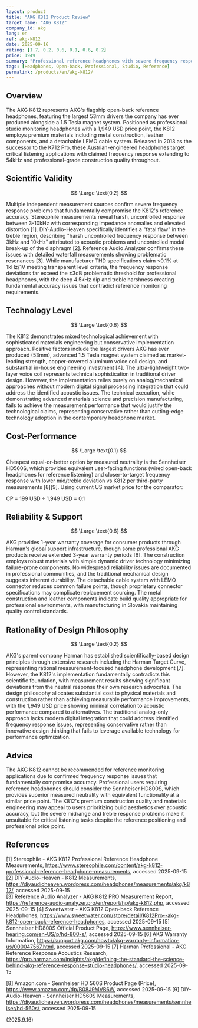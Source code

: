 ```yaml
---
layout: product
title: "AKG K812 Product Review"
target_name: "AKG K812"
company_id: akg
lang: en
ref: akg-k812
date: 2025-09-16
rating: [1.7, 0.2, 0.6, 0.1, 0.6, 0.2]
price: 1949
summary: "Professional reference headphones with severe frequency response issues that contradict their reference positioning despite premium construction"
tags: [Headphones, Open-back, Professional, Studio, Reference]
permalink: /products/en/akg-k812/
---
```


## Overview

The AKG K812 represents AKG's flagship open-back reference headphones, featuring the largest 53mm drivers the company has ever produced alongside a 1.5 Tesla magnet system. Positioned as professional studio monitoring headphones with a 1,949 USD price point, the K812 employs premium materials including metal construction, leather components, and a detachable LEMO cable system. Released in 2013 as the successor to the K712 Pro, these Austrian-engineered headphones target critical listening applications with claimed frequency response extending to 54kHz and professional-grade construction quality throughout.

## Scientific Validity

$$ \Large \text{0.2} $$

Multiple independent measurement sources confirm severe frequency response problems that fundamentally compromise the K812's reference accuracy. Stereophile measurements reveal harsh, uncontrolled response between 3-10kHz with corresponding impedance anomalies and elevated distortion [1]. DIY-Audio-Heaven specifically identifies a "fatal flaw" in the treble region, describing "harsh uncontrolled frequency response between 3kHz and 10kHz" attributed to acoustic problems and uncontrolled modal break-up of the diaphragm [2]. Reference Audio Analyzer confirms these issues with detailed waterfall measurements showing problematic resonances [3]. While manufacturer THD specifications claim <0.1% at 1kHz/1V meeting transparent level criteria, the frequency response deviations far exceed the ±3dB problematic threshold for professional headphones, with the deep 4.5kHz dip and treble harshness creating fundamental accuracy issues that contradict reference monitoring requirements.

## Technology Level

$$ \Large \text{0.6} $$

The K812 demonstrates mixed technological achievement with sophisticated materials engineering but conservative implementation approach. Positive factors include the largest drivers AKG has ever produced (53mm), advanced 1.5 Tesla magnet system claimed as market-leading strength, copper-covered aluminum voice coil design, and substantial in-house engineering investment [4]. The ultra-lightweight two-layer voice coil represents technical sophistication in traditional driver design. However, the implementation relies purely on analog/mechanical approaches without modern digital signal processing integration that could address the identified acoustic issues. The technical execution, while demonstrating advanced materials science and precision manufacturing, fails to achieve the measurement performance that would justify the technological claims, representing conservative rather than cutting-edge technology adoption in the contemporary headphone market.

## Cost-Performance

$$ \Large \text{0.1} $$

Cheapest equal-or-better option by measured neutrality is the Sennheiser HD560S, which provides equivalent user-facing functions (wired open-back headphones for reference listening) and closer-to-target frequency response with lower mid/treble deviation vs K812 per third-party measurements [8][9]. Using current US market price for the comparator:

CP = 199 USD ÷ 1,949 USD = 0.1

## Reliability & Support

$$ \Large \text{0.6} $$

AKG provides 1-year warranty coverage for consumer products through Harman's global support infrastructure, though some professional AKG products receive extended 3-year warranty periods [6]. The construction employs robust materials with simple dynamic driver technology minimizing failure-prone components. No widespread reliability issues are documented in professional communities, and the traditional mechanical design suggests inherent durability. The detachable cable system with LEMO connector reduces common failure points, though proprietary connector specifications may complicate replacement sourcing. The metal construction and leather components indicate build quality appropriate for professional environments, with manufacturing in Slovakia maintaining quality control standards.

## Rationality of Design Philosophy

$$ \Large \text{0.2} $$

AKG's parent company Harman has established scientifically-based design principles through extensive research including the Harman Target Curve, representing rational measurement-focused headphone development [7]. However, the K812's implementation fundamentally contradicts this scientific foundation, with measurement results showing significant deviations from the neutral response their own research advocates. The design philosophy allocates substantial cost to physical materials and construction rather than achieving measurable performance improvements, with the 1,949 USD price showing minimal correlation to acoustic performance compared to alternatives. The traditional analog-only approach lacks modern digital integration that could address identified frequency response issues, representing conservative rather than innovative design thinking that fails to leverage available technology for performance optimization.

## Advice

The AKG K812 cannot be recommended for reference monitoring applications due to confirmed frequency response issues that fundamentally compromise accuracy. Professional users requiring reference headphones should consider the Sennheiser HD800S, which provides superior measured neutrality with equivalent functionality at a similar price point. The K812's premium construction quality and materials engineering may appeal to users prioritizing build aesthetics over acoustic accuracy, but the severe midrange and treble response problems make it unsuitable for critical listening tasks despite the reference positioning and professional price point.

## References

[1] Stereophile - AKG K812 Professional Reference Headphone Measurements, https://www.stereophile.com/content/akg-k812-professional-reference-headphone-measurements, accessed 2025-09-15
[2] DIY-Audio-Heaven - K812 Measurements, https://diyaudioheaven.wordpress.com/headphones/measurements/akg/k812/, accessed 2025-09-15  
[3] Reference Audio Analyzer - AKG K812 PRO Measurement Report, https://reference-audio-analyzer.pro/en/report/hp/akg-k812.php, accessed 2025-09-15
[4] Sweetwater - AKG K812 Open-back Reference Headphones, https://www.sweetwater.com/store/detail/K812Pro--akg-k812-open-back-reference-headphones, accessed 2025-09-15
[5] Sennheiser HD800S Official Product Page, https://www.sennheiser-hearing.com/en-US/p/hd-800-s/, accessed 2025-09-15
[6] AKG Warranty Information, https://support.akg.com/howto/akg-warranty-information-us/000047567.html, accessed 2025-09-15
[7] Harman Professional - AKG Reference Response Acoustics Research, https://pro.harman.com/insights/akg/defining-the-standard-the-science-behind-akg-reference-response-studio-headphones/, accessed 2025-09-15

[8] Amazon.com - Sennheiser HD 560S Product Page (Price), https://www.amazon.com/dp/B08J9MVB6W, accessed 2025-09-15
[9] DIY-Audio-Heaven - Sennheiser HD560S Measurements, https://diyaudioheaven.wordpress.com/headphones/measurements/sennheiser/hd-560s/, accessed 2025-09-15

(2025.9.16)